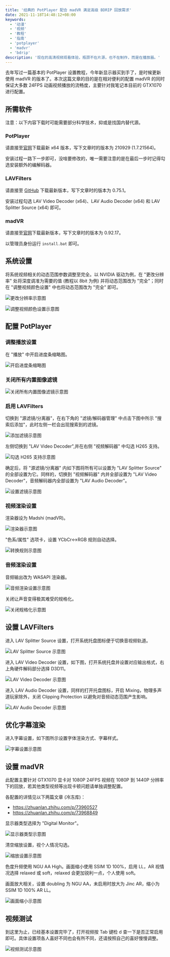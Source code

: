 ```yaml
---
title: '经典的 PotPlayer 配合 madVR 满足高级 BDRIP 回放需求'
date: 2021-11-18T14:48:12+08:00
keywords:
  - '动漫'
  - '视频'
  - '教程'
  - '指南'
  - 'potplayer'
  - 'madvr'
  - 'bdrip'
description: '现在的高清视频观看体验，瓶颈不在片源，也不在制作，而是在播放器。'
---
```


去年写过一篇基本的 PotPlayer 设置教程，今年新显示器买到手了，是时候更新使用 madVR 的版本了。本次这篇文章的目的是在相对便利的配置 madVR 的同时保证大多数 24FPS 动画视频播放的流畅度，主要针对我笔记本目前的 GTX1070 进行配置。

<!--more-->

## 所需软件

注意：以下内容下载时可能需要部分科学技术，抑或是找国内替代源。

### PotPlayer

请直接至[官网](https://potplayer.daum.net)下载最新 x64 版本，写下文章时的版本为 210929 (1.7.21564)。

安装过程一路下一步即可，没啥要修改的，唯一需要注意的是在最后一步时记得勾选安装额外的编解码器。

### LAVFilters

请直接至 [GitHub](https://github.com/Nevcairiel/LAVFilters/releases) 下载最新版本，写下文章时的版本为 0.75.1。

安装过程勾选 LAV Video Decoder (x64)、LAV Audio Decoder (x64) 和 LAV Splitter Source (x64) 即可。

### madVR

请直接至[官网](http://madvr.com)下载最新版本，写下文章时的版本为 0.92.17。

以管理员身份运行 `install.bat` 即可。

## 系统设置

将系统视频相关的动态范围参数调整至完全。以 NVIDIA 驱动为例，在 "更改分辨率" 处将深度调准为需要的值 (教程以 8bit 为例) 并将动态范围改为 "完全"；同时在 "调整视频颜色设置" 中也将动态范围改为 "完全" 即可。

![更改分辨率示意图](20211104140529.webp)

![调整视频颜色设置示意图](20211104140548.webp)

## 配置 PotPlayer

### 调整播放设置

在 "播放" 中开启进度条缩略图。

![开启进度条缩略图](20211104141036.webp)

### 关闭所有内置图像滤镜

![关闭所有内置图像滤镜示意图](20211104141221.webp)

### 启用 LAVFilters

切换到 "源滤镜/分离器"，在右下角的 "滤镜/解码器管理" 中点击下图中所示 "搜索后添加"，此时左侧一栏会出现搜索到的滤镜。

![添加滤镜示意图](20211104141646.webp)

左侧切换到 "LAV Video Decoder",并在右侧 "视频解码器" 中勾选 H265 支持。

![勾选 H265 支持示意图](20211104141752.webp)

确定后，将 "源滤镜/分离器" 内如下图将所有可以设置为 "LAV Splitter Source" 的全部设置为它。同样的，切换到 "视频解码器" 内并全部设置为 "LAV Video Decoder"，音频解码器内全部设置为 "LAV Audio Decoder"。

![设置滤镜示意图](20211104142006.webp)

### 视频渲染设置

渲染器设为 Madshi (madVR)。

![渲染器示意图](20211104144654.webp)

"色系/属性" 选项卡，设置 YCbCr<->RGB 规则自动选择。

![转换规则示意图](20211104144719.webp)

### 音频渲染设置

音频输出改为 WASAPI 渲染器。

![音频渲染设置示意图](20211104144915.webp)

关闭让声音变得极其难受的规格化。

![关闭规格化示意图](20211104144938.webp)

## 设置 LAVFilters

进入 LAV Splitter Source 设置，打开系统托盘图标便于切换音视频轨道。

![LAV Splitter Source 示意图](20211104150733.webp)

进入 LAV Video Decoder 设置，如下图，打开系统托盘并设置对应输出格式，右上角硬件解码部分选择 D3D11。

![LAV Video Decoder 示意图](20211104150922.webp)

进入 LAV Audio Decoder 设置，同样的打开托盘图标，开启 Mixing，物理多声道玩家除外，关闭 Clipping Protection 以避免对音频动态范围产生影响。

![LAV Audio Decoder 示意图](20211104151041.webp)

## 优化字幕渲染

进入字幕设置，如下图所示设置字体渲染方式、字幕样式。

![字幕设置示意图](20211104151249.webp)

## 设置 madVR

此配置主要针对 GTX1070 显卡对 1080P 24FPS 视频在 1080P 到 1440P 分辨率下的回放，若其他类型视频等出现卡顿问题请单独调整配置。

各配置的详情见以下两篇文章 (冷冻库)：

- https://zhuanlan.zhihu.com/p/73960527
- https://zhuanlan.zhihu.com/p/73968849

显示器类型选择为 "Digital Monitor"。

![显示器类型示意图](20211104153047.webp)

清空缩放设置，视个人情况勾选。

![缩放设置示意图](20211104154157.webp)

色度升频使用 NGU AA High。画面缩小使用 SSIM 1D 100%，启用 LL，AR 视情况选择 relaxed 或 soft，relaxed 会更加锐利一点，个人使用 soft。

画面放大相关，设置 doubling 为 NGU AA，未启用时放大为 Jinc AR，缩小为 SSIM 1D 100% AR LL。

![画面缩小示意图](20211104155348.webp)

## 视频测试

到这里为止，已经基本设置完毕了，打开视频按 Tab 键检 d 查一下是否正常启用即可。具体设置项各人喜好不同也会有所不同，还请按照自己的喜好慢慢调整。

![视频测试示意图](20211104161519.webp)
